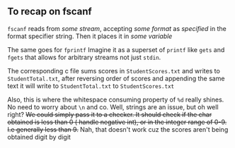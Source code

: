## To recap on fscanf

`fscanf` reads from _some stream_, accepting _some format_ as _specified_ in the format specifier string. Then it places it in _some variable_

The same goes for `fprintf`
Imagine it as a superset of `printf` like `gets` and `fgets` that allows for arbitrary streams not just `stdin`.

The corresponding c file sums scores in `StudentScores.txt` and writes to `StudentTotal.txt`, after reversing order of scores and appending the same text it will write to `StudentTotal.txt` to `StudentScores.txt`

Also, this is where the whitespace consuming property of `%d` really shines. No need to worry about `\n` and co. Well, strings are an issue, but oh well right?
~~We could simply pass it to a checker. It should check if the char obtained is less than 0 ( handle negative int), or in the integer range of 0-9. I.e generally less than 9.~~ Nah, that doesn't work cuz the scores aren't being obtained digit by digit
